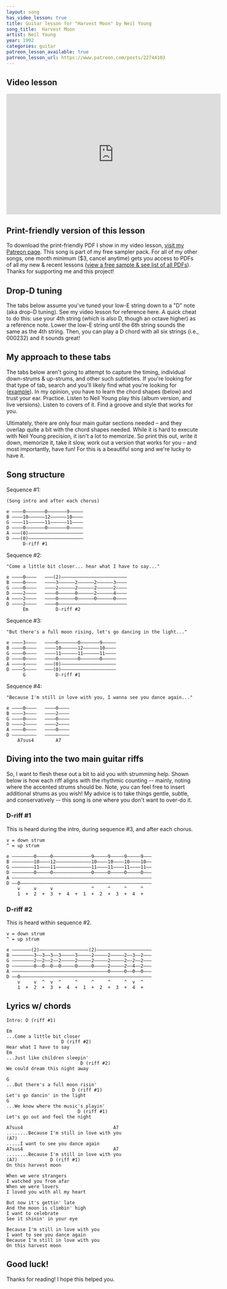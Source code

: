 ```yaml
---
layout: song
has_video_lesson: true
title: Guitar lesson for "Harvest Moon" by Neil Young
song_title:  Harvest Moon
artist: Neil Young
year: 1992
categories: guitar
patreon_lesson_available: true
patreon_lesson_url: https://www.patreon.com/posts/22744103
---
```


## Video lesson

<iframe width="560" height="315" src="https://www.youtube.com/embed/R_X4GnNuMtQ?showinfo=0" frameborder="0" allowfullscreen></iframe>

## Print-friendly version of this lesson

To download the print-friendly PDF I show in my video lesson, [visit my Patreon page](https://www.patreon.com/posts/22744103). This song is part of my free sampler pack. For all of my other songs, one month minimum ($3, cancel anytime) gets you access to PDFs of all my new & recent lessons ([view a free sample & see list of all PDFs](http://playsongnotes.com/downloads)). Thanks for supporting me and this project!


## Drop-D tuning

The tabs below assume you've tuned your low-E string down to a "D" note (aka drop-D tuning). See my video lesson for reference here. A quick cheat to do this: use your 4th string (which is also D, though an octave higher) as a reference note. Lower the low-E string until the 6th string sounds the same as the 4th string. Then, you can play a D chord with all six strings (i.e., 000232) and it sounds great!

## My approach to these tabs

The tabs below aren't going to attempt to capture the timing, individual down-strums & up-strums, and other such subtleties. If you're looking for that type of tab, search and you'll likely find what you're looking for ([example](https://tabs.ultimate-guitar.com/n/neil_young/harvest_moon_ver2_tab.htm)). In my opinion, you have to learn the chord shapes (below) and trust your ear. Practice. Listen to Neil Young play this (album version, and live versions). Listen to covers of it. Find a groove and style that works for you.

Ultimately, there are only four main guitar sections needed – and they overlap quite a bit with the chord shapes needed. While it is hard to execute with Neil Young precision, it isn't a lot to memorize. So print this out, write it down, memorize it, take it slow, work out a version that works for you – and most importantly, have fun! For this is a beautiful song and we're lucky to have it.

## Song structure

Sequence #1:

    (Song intro and after each chorus)

    e ––––0–––––––0–––––––9–––––
    B ––––10––––––12––––––10––––
    G ––––11––––––11––––––11––––
    D ––––0–––––––0–––––––0–––––
    A –––(0)––––––––––––––––––––
    D –––(0)––––––––––––––––––––
          D-riff #1

Sequence #2:

    "Come a little bit closer... hear what I have to say..."

    e ––––0––––   –––(2)––––––––––––––––––––––––
    B ––––0––––   ––––3––––––2––––––2––––––3––––
    G ––––0––––   ––––2––––––2––––––2––––––2––––
    D ––––2––––   ––––0––––––0––––––2––––––4––––
    A ––––2––––   ––––0––––––0––––––0––––––0––––
    D ––––2––––   ––––0–––––––––––––––––––––––––
          Em          D-riff #2

Sequence #3:

    "But there's a full moon rising, let's go dancing in the light..."

    e ––––3––––   ––––0–––––––0–––––––9–––––
    B ––––0––––   ––––10––––––12––––––10––––
    G ––––0––––   ––––11––––––11––––––11––––
    D ––––0––––   ––––0–––––––0–––––––0–––––
    A ––––x––––   –––(0)––––––––––––––––––––
    D ––––5––––   –––(0)––––––––––––––––––––
          G           D-riff #1

Sequence #4:

    "Because I'm still in love with you, I wanna see you dance again..."

    e ––––0––––   ––––0––––
    B ––––3––––   ––––2––––
    G ––––0––––   ––––0––––
    D ––––2––––   ––––2––––
    A ––––0––––   ––––0––––
    D –––––––––   –––––––––
        A7sus4        A7  

## Diving into the two main guitar riffs

So, I want to flesh these out a bit to aid you with strumming help. Shown below is how each riff aligns with the rhythmic counting -- mainly, noting where the accented strums should be. Note, you can feel free to insert additional strums as you wish! My advice is to take things gentle, subtle, and conservatively -- this song is one where you don't want to over-do it.

### D-riff #1

This is heard during the intro, during sequence #3, and after each chorus.

    v = down strum
    ^ = up strum

    e ––––––––0–––––0––––––––––––––9–––––9–––––9–––––9–––
    B ––––––––10––––12–––––––––––––10––––10––––10––––10––
    G ––––––––11––––11–––––––––––––11––––11––––11––––11––
    D ––––––––0–––––0––––––––––––––0–––––0–––––0–––––0–––
    A –––––––––––––––––––––––––––––––––––––––––––––––––––
    D ––0––––––––––––––––––––––––––––––––––––––––––––––––
        v     v     v              ^     ^     ^     ^  
        1  +  2  +  3  +  4  +  1  +  2  +  3  +  4  +  

### D-riff #2

This is heard within sequence #2.

    v = down strum
    ^ = up strum

    e –––––––(2)––––––––––––––––––(2)––––––––––––––––––––
    B ––––––––3––3––3––3–––––3–––––2–––––2–––––2––3––2–––
    G ––––––––2––2––2––2–––––2–––––2–––––2–––––2––2––2–––
    D ––––––––0––0––0––0–––––0–––––0–––––2–––––2––4––2–––
    A –––––––––––––––––––––––––––––––––––0–––––0––0––0–––
    D ––0––––––––––––––––––––––––––––––––––––––––––––––––
        v     v  ^  v  ^     ^     ^     ^     ^  v  ^
        1  +  2  +  3  +  4  +  1  +  2  +  3  +  4  +  

## Lyrics w/ chords

    Intro: D (riff #1)

    Em
    ...Come a little bit closer
                        D (riff #2)
    Hear what I have to say
    Em
    ...Just like children sleepin'
                               D (riff #2)
    We could dream this night away

    G
    ...But there's a full moon risin'
                            D (riff #1)
    Let's go dancin' in the light
    G
    ...We know where the music's playin'
                              D (riff #1)
    Let's go out and feel the night

    A7sus4                                 A7
    ........Because I'm still in love with you
    (A7)
    .....I want to see you dance again
    A7sus4                                 A7
    ........Because I'm still in love with you
    (A7)            D (riff #1)
    On this harvest moon

    When we were strangers
    I watched you from afar
    When we were lovers
    I loved you with all my heart

    But now it's gettin' late
    And the moon is climbin' high
    I want to celebrate
    See it shinin' in your eye

    Because I'm still in love with you
    I want to see you dance again
    Because I'm still in love with you
    On this harvest moon

## Good luck!

Thanks for reading! I hope this helped you.
